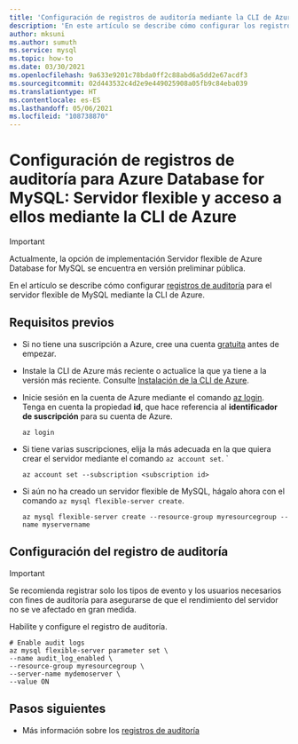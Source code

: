 ```yaml
---
title: 'Configuración de registros de auditoría mediante la CLI de Azure en Azure Database for MySQL: Servidor flexible'
description: 'En este artículo se describe cómo configurar los registros de auditoría en Azure Database for MySQL: Servidor flexible y acceder a ellos mediante la CLI de Azure.'
author: mksuni
ms.author: sumuth
ms.service: mysql
ms.topic: how-to
ms.date: 03/30/2021
ms.openlocfilehash: 9a633e9201c78bda0ff2c88abd6a5dd2e67acdf3
ms.sourcegitcommit: 02d443532c4d2e9e449025908a05fb9c84eba039
ms.translationtype: HT
ms.contentlocale: es-ES
ms.lasthandoff: 05/06/2021
ms.locfileid: "108738870"
---
```

# <a name="configure-and-access-audit-logs-for-azure-database-for-mysql---flexible-server-using-the-azure-cli"></a>Configuración de registros de auditoría para Azure Database for MySQL: Servidor flexible y acceso a ellos mediante la CLI de Azure

> [!IMPORTANT]
> Actualmente, la opción de implementación Servidor flexible de Azure Database for MySQL se encuentra en versión preliminar pública.

En el artículo se describe cómo configurar [registros de auditoría](concepts-audit-logs.md) para el servidor flexible de MySQL mediante la CLI de Azure.

## <a name="prerequisites"></a>Requisitos previos
- Si no tiene una suscripción a Azure, cree una cuenta [gratuita](https://azure.microsoft.com/free/) antes de empezar.
- Instale la CLI de Azure más reciente o actualice la que ya tiene a la versión más reciente. Consulte [Instalación de la CLI de Azure](/cli/azure/install-azure-cli).
-  Inicie sesión en la cuenta de Azure mediante el comando [az login](/cli/azure/reference-index#az_login). Tenga en cuenta la propiedad **id**, que hace referencia al **identificador de suscripción** para su cuenta de Azure.

    ```azurecli-interactive
    az login
    ````

- Si tiene varias suscripciones, elija la más adecuada en la que quiera crear el servidor mediante el comando ```az account set```.
`
    ```azurecli
    az account set --subscription <subscription id>
    ```

- Si aún no ha creado un servidor flexible de MySQL, hágalo ahora con el comando ```az mysql flexible-server create```.

    ```azurecli
    az mysql flexible-server create --resource-group myresourcegroup --name myservername
    ```

## <a name="configure-audit-logging"></a>Configuración del registro de auditoría

>[!IMPORTANT]
> Se recomienda registrar solo los tipos de evento y los usuarios necesarios con fines de auditoría para asegurarse de que el rendimiento del servidor no se ve afectado en gran medida.

Habilite y configure el registro de auditoría.

```azurecli
# Enable audit logs
az mysql flexible-server parameter set \
--name audit_log_enabled \
--resource-group myresourcegroup \
--server-name mydemoserver \
--value ON
```

## <a name="next-steps"></a>Pasos siguientes
- Más información sobre los [registros de auditoría](concepts-audit-logs.md)
